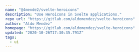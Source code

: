 ```yaml
---
name: "@4mende2/svelte-heroicons"
description: "Use Heroicons in Svelte applications."
repo_url: "https://gitlab.com/aldomendez/svelte-heroicons"
author: "Aldo Mendez"
homepage: "https://gitlab.com/aldomendez/svelte-heroicons"
updated: "2020-10-26T17:30:35.791Z"
tags: 
  - ui
---
```

